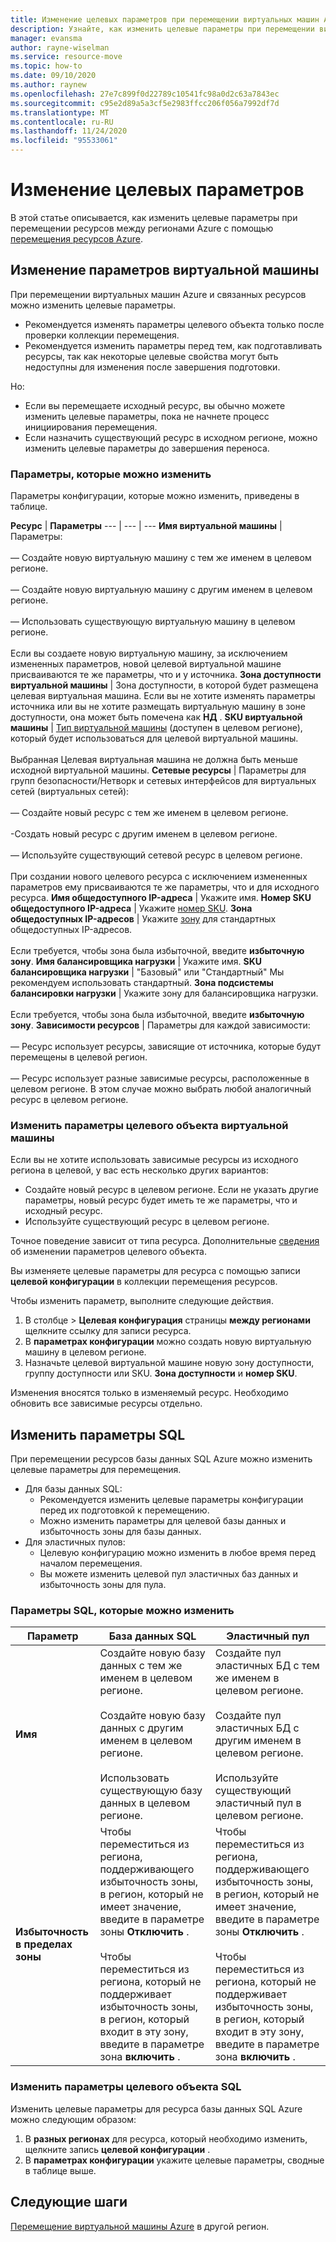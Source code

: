 ```yaml
---
title: Изменение целевых параметров при перемещении виртуальных машин Azure между регионами с помощью перемещения ресурсов Azure
description: Узнайте, как изменить целевые параметры при перемещении виртуальных машин Azure между регионами с помощью перемещения ресурсов Azure.
manager: evansma
author: rayne-wiselman
ms.service: resource-move
ms.topic: how-to
ms.date: 09/10/2020
ms.author: raynew
ms.openlocfilehash: 27e7c899f0d22789c10541fc98a0d2c63a7843ec
ms.sourcegitcommit: c95e2d89a5a3cf5e2983ffcc206f056a7992df7d
ms.translationtype: MT
ms.contentlocale: ru-RU
ms.lasthandoff: 11/24/2020
ms.locfileid: "95533061"
---
```

# <a name="modify-target-settings"></a>Изменение целевых параметров

В этой статье описывается, как изменить целевые параметры при перемещении ресурсов между регионами Azure с помощью [перемещения ресурсов Azure](overview.md).


## <a name="modify-vm-settings"></a>Изменение параметров виртуальной машины

При перемещении виртуальных машин Azure и связанных ресурсов можно изменить целевые параметры. 

- Рекомендуется изменять параметры целевого объекта только после проверки коллекции перемещения.
- Рекомендуется изменить параметры перед тем, как подготавливать ресурсы, так как некоторые целевые свойства могут быть недоступны для изменения после завершения подготовки.

Но:
- Если вы перемещаете исходный ресурс, вы обычно можете изменить целевые параметры, пока не начнете процесс инициирования перемещения.
- Если назначить существующий ресурс в исходном регионе, можно изменить целевые параметры до завершения переноса.

### <a name="settings-you-can-modify"></a>Параметры, которые можно изменить

Параметры конфигурации, которые можно изменить, приведены в таблице.

**Ресурс** | **Параметры** 
--- | --- | --- 
**Имя виртуальной машины** | Параметры:<br/><br/> — Создайте новую виртуальную машину с тем же именем в целевом регионе.<br/><br/> — Создайте новую виртуальную машину с другим именем в целевом регионе.<br/><br/> — Использовать существующую виртуальную машину в целевом регионе.<br/><br/> Если вы создаете новую виртуальную машину, за исключением измененных параметров, новой целевой виртуальной машине присваиваются те же параметры, что и у источника.
**Зона доступности виртуальной машины** | Зона доступности, в которой будет размещена целевая виртуальная машина. Если вы не хотите изменять параметры источника или вы не хотите размещать виртуальную машину в зоне доступности, она может быть помечена как **НД** .
**SKU виртуальной машины** | [Тип виртуальной машины](https://azure.microsoft.com/pricing/details/virtual-machines/series/) (доступен в целевом регионе), который будет использоваться для целевой виртуальной машины.<br/><br/> Выбранная Целевая виртуальная машина не должна быть меньше исходной виртуальной машины.
**Сетевые ресурсы** | Параметры для групп безопасности/Нетворк и сетевых интерфейсов для виртуальных сетей (виртуальных сетей):<br/><br/> — Создайте новый ресурс с тем же именем в целевом регионе.<br/><br/> -Создать новый ресурс с другим именем в целевом регионе.<br/><br/> — Используйте существующий сетевой ресурс в целевом регионе.<br/><br/> При создании нового целевого ресурса с исключением измененных параметров ему присваиваются те же параметры, что и для исходного ресурса.
**Имя общедоступного IP-адреса** | Укажите имя.
**Номер SKU общедоступного IP-адреса** | Укажите [номер SKU](../virtual-network/public-ip-addresses.md#sku).
**Зона общедоступных IP-адресов** | Укажите [зону](../virtual-network/public-ip-addresses.md#standard) для стандартных общедоступных IP-адресов.<br/><br/> Если требуется, чтобы зона была избыточной, введите **избыточную зону**.
**Имя балансировщика нагрузки** | Укажите имя.
**SKU балансировщика нагрузки** | "Базовый" или "Стандартный" Мы рекомендуем использовать стандартный.
**Зона подсистемы балансировки нагрузки** | Укажите зону для балансировщика нагрузки. <br/><br/> Если требуется, чтобы зона была избыточной, введите **избыточную зону**.
**Зависимости ресурсов** | Параметры для каждой зависимости:<br/><br/>— Ресурс использует ресурсы, зависящие от источника, которые будут перемещены в целевой регион.<br/><br/> — Ресурс использует разные зависимые ресурсы, расположенные в целевом регионе. В этом случае можно выбрать любой аналогичный ресурс в целевом регионе.

### <a name="edit-vm-target-settings"></a>Изменить параметры целевого объекта виртуальной машины

Если вы не хотите использовать зависимые ресурсы из исходного региона в целевой, у вас есть несколько других вариантов:

- Создайте новый ресурс в целевом регионе. Если не указать другие параметры, новый ресурс будет иметь те же параметры, что и исходный ресурс.
- Используйте существующий ресурс в целевом регионе.

Точное поведение зависит от типа ресурса. Дополнительные [сведения](modify-target-settings.md) об изменении параметров целевого объекта.

Вы изменяете целевые параметры для ресурса с помощью записи **целевой конфигурации** в коллекции перемещения ресурсов. 

Чтобы изменить параметр, выполните следующие действия. 

1. В столбце > **Целевая конфигурация** страницы **между регионами** щелкните ссылку для записи ресурса.
2. В **параметрах конфигурации** можно создать новую виртуальную машину в целевом регионе.
3. Назначьте целевой виртуальной машине новую зону доступности, группу доступности или SKU. **Зона доступности** и **номер SKU**.

Изменения вносятся только в изменяемый ресурс. Необходимо обновить все зависимые ресурсы отдельно.


## <a name="modify-sql-settings"></a>Изменить параметры SQL

При перемещении ресурсов базы данных SQL Azure можно изменить целевые параметры для перемещения. 

- Для базы данных SQL:
    - Рекомендуется изменить целевые параметры конфигурации перед их подготовкой к перемещению.
    - Можно изменить параметры для целевой базы данных и избыточность зоны для базы данных.
- Для эластичных пулов:
    -  Целевую конфигурацию можно изменить в любое время перед началом перемещения.
    - Вы можете изменить целевой пул эластичных баз данных и избыточность зоны для пула. 

### <a name="sql-settings-you-can-modify"></a>Параметры SQL, которые можно изменить

**Параметр** | **База данных SQL** | **Эластичный пул**
--- | --- | ---
**Имя** | Создайте новую базу данных с тем же именем в целевом регионе.<br/><br/> Создайте новую базу данных с другим именем в целевом регионе.<br/><br/> Использовать существующую базу данных в целевом регионе. | Создайте пул эластичных БД с тем же именем в целевом регионе.<br/><br/> Создайте пул эластичных БД с другим именем в целевом регионе.<br/><br/> Используйте существующий эластичный пул в целевом регионе.
**Избыточность в пределах зоны** | Чтобы переместиться из региона, поддерживающего избыточность зоны, в регион, который не имеет значение, введите в параметре зоны **Отключить** .<br/><br/> Чтобы переместиться из региона, который не поддерживает избыточность зоны, в регион, который входит в эту зону, введите в параметре зона **включить** . | Чтобы переместиться из региона, поддерживающего избыточность зоны, в регион, который не имеет значение, введите в параметре зоны **Отключить** .<br/><br/> Чтобы переместиться из региона, который не поддерживает избыточность зоны, в регион, который входит в эту зону, введите в параметре зона **включить** .

### <a name="edit-sql-target-settings"></a>Изменить параметры целевого объекта SQL

Изменить целевые параметры для ресурса базы данных SQL Azure можно следующим образом: 

1. В **разных регионах** для ресурса, который необходимо изменить, щелкните запись **целевой конфигурации** .
2. В **параметрах конфигурации** укажите целевые параметры, сводные в таблице выше.

## <a name="next-steps"></a>Следующие шаги

[Перемещение виртуальной машины Azure](tutorial-move-region-virtual-machines.md) в другой регион.